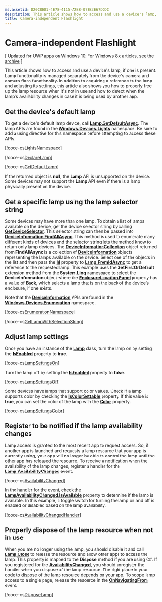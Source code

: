 ```yaml
---
ms.assetid: D20C8E01-4E78-4115-A2E8-07BB3E67DDDC
description: This article shows how to access and use a device's lamp, if one is present. Lamp functionality is managed separately from the device's camera and camera flash functionality.
title: Camera-independent Flashlight
---
```


# Camera-independent Flashlight

\[ Updated for UWP apps on Windows 10. For Windows 8.x articles, see the [archive](http://go.microsoft.com/fwlink/p/?linkid=619132) \]


This article shows how to access and use a device's lamp, if one is present. Lamp functionality is managed separately from the device's camera and camera flash functionality. In addition to acquiring a reference to the lamp and adjusting its settings, this article also shows you how to properly free up the lamp resource when it's not in use and how to detect when the lamp's availability changes in case it is being used by another app.

## Get the device's default lamp

To get a device's default lamp device, call [**Lamp.GetDefaultAsync**](https://msdn.microsoft.com/library/windows/apps/dn894327). The lamp APIs are found in the [**Windows.Devices.Lights**](https://msdn.microsoft.com/library/windows/apps/dn894331) namespace. Be sure to add a using directive for this namespace before attempting to access these APIs.

[!code-cs[LightsNamespace](./code/Lamp/cs/MainPage.xaml.cs#SnippetLightsNamespace)]


[!code-cs[DeclareLamp](./code/Lamp/cs/MainPage.xaml.cs#SnippetDeclareLamp)]


[!code-cs[GetDefaultLamp](./code/Lamp/cs/MainPage.xaml.cs#SnippetGetDefaultLamp)]

If the returned object is **null**, the **Lamp** API is unsupported on the device. Some devices may not support the **Lamp** API even if there is a lamp physically present on the device.

## Get a specific lamp using the lamp selector string

Some devices may have more than one lamp. To obtain a list of lamps available on the device, get the device selector string by calling [**GetDeviceSelector**](https://msdn.microsoft.com/library/windows/apps/dn894328). This selector string can then be passed into [**DeviceInformation.FindAllAsync**](https://msdn.microsoft.com/library/windows/apps/br225432). This method is used to enumerate many different kinds of devices and the selector string lets the method know to return only lamp devices. The [**DeviceInformationCollection**](https://msdn.microsoft.com/library/windows/apps/br225395) object returned from **FindAllAsync** is a collection of [**DeviceInformation**](https://msdn.microsoft.com/library/windows/apps/br225393) objects representing the lamps available on the device. Select one of the objects in the list and then pass the [**Id**](https://msdn.microsoft.com/library/windows/apps/br225437) property to [**Lamp.FromIdAsync**](https://msdn.microsoft.com/library/windows/apps/dn894326) to get a reference to the requested lamp. This example uses the **GetFirstOrDefault** extension method from the **System.Linq** namespace to select the **DeviceInformation** object where the [**EnclosureLocation.Panel**](https://msdn.microsoft.com/library/windows/apps/br229906) property has a value of **Back**, which selects a lamp that is on the back of the device's enclosure, if one exists.

Note that the [**DeviceInformation**](https://msdn.microsoft.com/library/windows/apps/br225393) APIs are found in the [**Windows.Devices.Enumeration**](https://msdn.microsoft.com/library/windows/apps/br225459) namespace.

[!code-cs[EnumerationNamespace](./code/Lamp/cs/MainPage.xaml.cs#SnippetEnumerationNamespace)]

[!code-cs[GetLampWithSelectionString](./code/Lamp/cs/MainPage.xaml.cs#SnippetGetLampWithSelectionString)]

## Adjust lamp settings

Once you have an instance of the [**Lamp**](https://msdn.microsoft.com/library/windows/apps/dn894310) class, turn the lamp on by setting the [**IsEnabled**](https://msdn.microsoft.com/library/windows/apps/dn894330) property to **true**.

[!code-cs[LampSettingsOn](./code/Lamp/cs/MainPage.xaml.cs#SnippetLampSettingsOn)]

Turn the lamp off by setting the [**IsEnabled**](https://msdn.microsoft.com/library/windows/apps/dn894330) property to **false**.

[!code-cs[LampSettingsOff](./code/Lamp/cs/MainPage.xaml.cs#SnippetLampSettingsOff)]

Some devices have lamps that support color values. Check if a lamp supports color by checking the [**IsColorSettable**](https://msdn.microsoft.com/library/windows/apps/dn894329) property. If this value is **true**, you can set the color of the lamp with the [**Color**](https://msdn.microsoft.com/library/windows/apps/dn894322) property.

[!code-cs[LampSettingsColor](./code/Lamp/cs/MainPage.xaml.cs#SnippetLampSettingsColor)]

## Register to be notified if the lamp availability changes

Lamp access is granted to the most recent app to request access. So, if another app is launched and requests a lamp resource that your app is currently using, your app will no longer be able to control the lamp until the other app has released the resource. To receive a notification when the availability of the lamp changes, register a handler for the [**Lamp.AvailabilityChanged**](https://msdn.microsoft.com/library/windows/apps/dn894317) event.

[!code-cs[AvailabilityChanged](./code/Lamp/cs/MainPage.xaml.cs#SnippetAvailabilityChanged)]

In the handler for the event, check the [**LampAvailabilityChanged.IsAvailable**](https://msdn.microsoft.com/library/windows/apps/dn894315) property to determine if the lamp is available. In this example, a toggle switch for turning the lamp on and off is enabled or disabled based on the lamp availability.

[!code-cs[AvailabilityChangedHandler](./code/Lamp/cs/MainPage.xaml.cs#SnippetAvailabilityChangedHandler)]

## Properly dispose of the lamp resource when not in use

When you are no longer using the lamp, you should disable it and call [**Lamp.Close**](https://msdn.microsoft.com/library/windows/apps/dn894320) to release the resource and allow other apps to access the lamp. This property is mapped to the **Dispose** method if you are using C#. If you registered for the [**AvailabilityChanged**](https://msdn.microsoft.com/library/windows/apps/dn894317), you should unregister the handler when you dispose of the lamp resource. The right place in your code to dispose of the lamp resource depends on your app. To scope lamp access to a single page, release the resource in the [**OnNavigatingFrom**](https://msdn.microsoft.com/library/windows/apps/br227509) event.

[!code-cs[DisposeLamp](./code/Lamp/cs/MainPage.xaml.cs#SnippetDisposeLamp)]

 

 






<!--HONumber=May16_HO4-->



